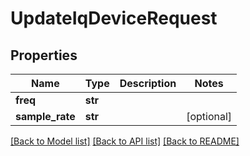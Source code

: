 # UpdateIqDeviceRequest

## Properties
Name | Type | Description | Notes
------------ | ------------- | ------------- | -------------
**freq** | **str** |  | 
**sample_rate** | **str** |  | [optional] 

[[Back to Model list]](../README.md#documentation-for-models) [[Back to API list]](../README.md#documentation-for-api-endpoints) [[Back to README]](../README.md)


